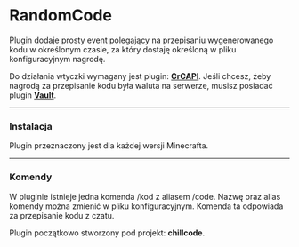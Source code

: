 # RandomCode

Plugin dodaje prosty event polegający na przepisaniu wygenerowanego kodu w określonym czasie, za który dostaję określoną
w pliku konfiguracyjnym nagrodę.

Do działania wtyczki wymagany jest plugin: **[CrCAPI](https://github.com/CrystalPL/CrCAPI/releases/)**.
Jeśli chcesz, żeby nagrodą za przepisanie kodu była waluta na serwerze, musisz posiadać
plugin **[Vault](https://www.spigotmc.org/resources/vault.34315/)**.

___

### Instalacja

Plugin przeznaczony jest dla każdej wersji Minecrafta.
___

### Komendy

W pluginie istnieje jedna komenda /kod z aliasem /code. Nazwę oraz alias komendy można zmienić w pliku
konfiguracyjnym. Komenda ta odpowiada za przepisanie kodu z czatu.

Plugin początkowo stworzony pod projekt: **chillcode**.